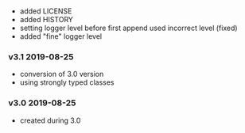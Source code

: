 ### 
* added LICENSE
* added HISTORY
* setting logger level before first append used incorrect level (fixed)
* added "fine" logger level

### v3.1 2019-08-25
* conversion of 3.0 version
* using strongly typed classes

### v3.0 2019-08-25
* created during 3.0
